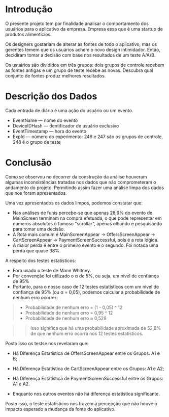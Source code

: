 # Introdução

O presente projeto tem por finalidade analisar o comportamento dos usuários para o aplicativo da empresa. Empresa essa que é uma startup de produtos alimentícios. 

Os designers gostariam de alterar as fontes de todo o aplicativo, mas os gerentes temem que os usuários achem o novo design intimidador. Então, decidiram tomar a decisão com base nos resultados de um teste A/A/B.

Os usuários são divididos em três grupos: dois grupos de controle recebem as fontes antigas e um grupo de teste recebe as novas. Descubra qual conjunto de fontes produz melhores resultados.


# Descrição dos Dados


Cada entrada de diário é uma ação do usuário ou um evento.

* EventName — nome do evento
* DeviceIDHash — dentificador de usuário exclusivo
* EventTimestamp — hora do evento
* ExpId — número do experimento: 246 e 247 são os grupos de controle, 248 é o grupo de teste

# Conclusão


Como se observou no decorrer da construção da análise houveram algumas inconsistências tratadas nos dados que não comprometeram o andamento do projeto. Permitindo assim fazer uma análise limpa dos dados que nos foram apresentados. 

Uma vez apresentados os dados limpos, podemos constatar que:

* Nas análises de funis percebe-se que apenas 28,9% do evento de MainScreen terminam na compra efetuada, o que pode representar em números absolutos o famoso "scrollar", apenas olhando e pesquisando para tomar uma decisão.
* A Rota mais comum é MainScreenAppear -> OffersScreenAppear -> CartScreenAppear -> PaymentScreenSuccessful, pois é a rota lógica.
* A maior perda é entre o primeiro evento e o segundo. Foi notada uma perda que quase 38%.


A respeito dos testes estatísticos:

* Fora usado o teste de Mann Whitney.
* Por convenção foi utilizado o α de 5%, ou seja, um nível de confiança de 95%
* Portanto, para o nosso caso de 12 testes estatísticos com um nível de confiança de 95% (ou α = 0,05), podemos calcular a probabilidade de nenhum erro ocorrer:

> * Probabilidade de nenhum erro = (1 - 0,05) ^ 12
> * Probabilidade de nenhum erro = 0,95 ^ 12
> * Probabilidade de nenhum erro ≈ 0,528

>> Isso significa que há uma probabilidade aproximada de 52,8% de que nenhum erro ocorra nos 12 testes estatísticos.

Posto isso os testse nos revelaram que:


* Há Diferença Estatística de OffersScreenAppear entre os Grupos: A1 e B;

* Há Diferença Estatística de CartScreenAppear entre os Grupos: A1 e A2;

* Há Diferença Estatística de PaymentScreenSuccessful entre os Grupos: A1 e A2.

* Enquanto nos outros eventos não há diferença estatística significante. 

Posto isso, o teste estatísticos nos trazem a percepção que não houve o impacto esperado a mudança da fonte do aplicativo. 


